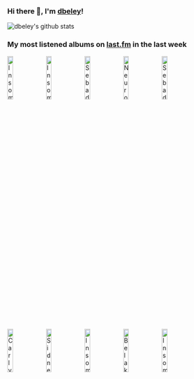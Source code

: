 ### Hi there 👋, I'm [dbeley](https://dbeley.ovh/en)!

![dbeley's github stats](https://github-readme-stats.vercel.app/api?username=dbeley)

### My most listened albums on [last.fm](https://www.last.fm/user/d_beley) in the last week

[<img src='https://lastfm.freetls.fastly.net/i/u/300x300/9bc4fad764325f799b1f6445e849840b.jpg' width='16%' height='16%' alt='Insomnium - Since the Day It All Came Down'>](https://www.last.fm/music/insomnium/since%2bthe%2bday%2bit%2ball%2bcame%2bdown)&nbsp;
[<img src='https://lastfm.freetls.fastly.net/i/u/300x300/e653dbc377e602b33380560d6c9f8eb8.jpg' width='16%' height='16%' alt='Insomnium - Above the Weeping World'>](https://www.last.fm/music/insomnium/above%2bthe%2bweeping%2bworld)&nbsp;
[<img src='https://lastfm.freetls.fastly.net/i/u/300x300/db26ba8d333c4996aaf84eb329899fea.png' width='16%' height='16%' alt='Sebadoh - Harmacy'>](https://www.last.fm/music/sebadoh/harmacy)&nbsp;
[<img src='https://lastfm.freetls.fastly.net/i/u/300x300/bb2bc610699d345485949c1630c031cb.jpg' width='16%' height='16%' alt='Neurosis - Souls at Zero'>](https://www.last.fm/music/neurosis/souls%2bat%2bzero)&nbsp;
[<img src='https://lastfm.freetls.fastly.net/i/u/300x300/10f3666a8b654325831c3594ddd82e38.png' width='16%' height='16%' alt='Sebadoh - Bakesale'>](https://www.last.fm/music/sebadoh/bakesale)&nbsp;
<br>
[<img src='https://lastfm.freetls.fastly.net/i/u/300x300/c6cced0c3a979cb42a830503c91352c6.jpg' width='16%' height='16%' alt='Carly Rae Jepsen - The Loneliest Time'>](https://www.last.fm/music/carly%2brae%2bjepsen/the%2bloneliest%2btime)&nbsp;
[<img src='https://lastfm.freetls.fastly.net/i/u/300x300/397eeecef4b74c1b026b20e013e98451.png' width='16%' height='16%' alt='Sidney Gish - No Dogs Allowed'>](https://www.last.fm/music/sidney%2bgish/no%2bdogs%2ballowed)&nbsp;
[<img src='https://lastfm.freetls.fastly.net/i/u/300x300/7ce8ea4260284712b47c16a7ff549512.jpg' width='16%' height='16%' alt='Insomnium - Across the Dark'>](https://www.last.fm/music/insomnium/across%2bthe%2bdark)&nbsp;
[<img src='https://lastfm.freetls.fastly.net/i/u/300x300/c7d91146ce304585a61898056cb87830.jpg' width='16%' height='16%' alt='Belakor - Stones Reach'>](https://www.last.fm/music/be%2527lakor/stone%2527s%2breach)&nbsp;
[<img src='https://lastfm.freetls.fastly.net/i/u/300x300/166b61ac7a14497bc90edf174caf28dd.png' width='16%' height='16%' alt='Insomnium - One for Sorrow'>](https://www.last.fm/music/insomnium/one%2bfor%2bsorrow)&nbsp;
<br>
